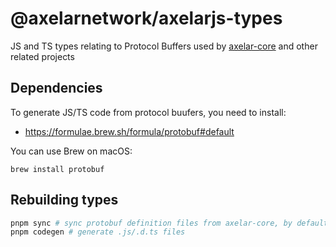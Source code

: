 # @axelarnetwork/axelarjs-types

JS and TS types relating to Protocol Buffers used by [axelar-core](https://github.com/axelarnetwork/axelar-core) and other related projects

## Dependencies

To generate JS/TS code from protocol buufers, you need to install:

- https://formulae.brew.sh/formula/protobuf#default

You can use Brew on macOS:

```
brew install protobuf
```

## Rebuilding types

```sh
pnpm sync # sync protobuf definition files from axelar-core, by default it will use the main branch. For a specific tag, use TAG=vX.X.X pnpm sync
pnpm codegen # generate .js/.d.ts files
```
